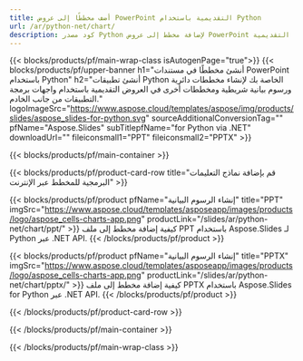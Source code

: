 ```yaml
---
title: أضف مخططًا إلى عروض PowerPoint التقديمية باستخدام Python
url: /ar/python-net/chart/
description: كود مصدر Python لإضافة مخطط إلى عروض PowerPoint التقديمية
---
```


{{< blocks/products/pf/main-wrap-class isAutogenPage="true">}}
{{< blocks/products/pf/upper-banner h1="أنشئ مخططًا في مستندات PowerPoint باستخدام Python" h2="أنشئ تطبيقات Python الخاصة بك لإنشاء مخططات دائرية ورسوم بيانية شريطية ومخططات أخرى في العروض التقديمية باستخدام واجهات برمجة التطبيقات من جانب الخادم." logoImageSrc="https://www.aspose.cloud/templates/aspose/img/products/slides/aspose_slides-for-python.svg" sourceAdditionalConversionTag="" pfName="Aspose.Slides" subTitlepfName="for Python via .NET" downloadUrl="" fileiconsmall1="PPT" fileiconsmall2="PPTX" >}}

{{< blocks/products/pf/main-container >}}

{{< blocks/products/pf/product-card-row title="قم بإضافة نماذج التعليمات البرمجية للمخطط عبر الإنترنت" >}}

{{< blocks/products/pf/product pfName="إنشاء الرسوم البيانية" title="PPT" imgSrc="https://www.aspose.cloud/templates/asposeapp/images/products/logo/aspose_cells-charts-app.png" productLink="/slides/ar/python-net/chart/ppt/" >}}
كيفية إضافة مخطط إلى ملف PPT باستخدام Aspose.Slides لـ Python عبر .NET API.
{{< /blocks/products/pf/product >}}

{{< blocks/products/pf/product pfName="إنشاء الرسوم البيانية" title="PPTX" imgSrc="https://www.aspose.cloud/templates/asposeapp/images/products/logo/aspose_cells-charts-app.png" productLink="/slides/ar/python-net/chart/pptx/" >}}
كيفية إضافة مخطط إلى ملف PPTX باستخدام Aspose.Slides for Python عبر .NET API.
{{< /blocks/products/pf/product >}}



{{< /blocks/products/pf/product-card-row >}}

{{< /blocks/products/pf/main-container >}}
    
{{< /blocks/products/pf/main-wrap-class >}}